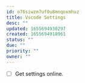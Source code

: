 ```yaml
---
id: o76siwzm7uf0u8mnqoxmhuz
title: Vscode Settings
desc: ""
updated: 1655694930297
created: 1655694918961
status: ""
due: ""
priority: ""
owner: ""
---
```


- [ ] Get settings online.
